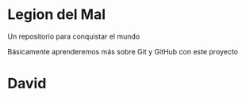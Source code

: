# Legion del Mal
Un repositorio para conquistar el mundo

Básicamente aprenderemos más sobre Git y GitHub con este proyecto


# David

